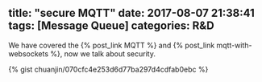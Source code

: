 title: "secure MQTT"
date: 2017-08-07 21:38:41
tags: [Message Queue]
categories: R&D
---

We have covered the {% post_link MQTT %} and {% post_link mqtt-with-websockets %}, now we talk about security.

{% gist chuanjin/070cfc4e253d6d77ba297d4cdfab0ebc %}
